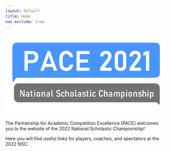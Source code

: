 ```yaml
---
layout: default
title: Home
nav_exclude: true
---
```

![](pace.png)

The Partnership for Academic Competition Excellence (PACE) welcomes you to the website of the 2022 National Scholastic Championship! 

Here you will find useful links for players, coaches, and spectators at the 2022 NSC.
